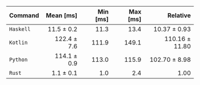 | Command | Mean [ms] | Min [ms] | Max [ms] | Relative |
|:---|---:|---:|---:|---:|
| `Haskell` | 11.5 ± 0.2 | 11.3 | 13.4 | 10.37 ± 0.93 |
| `Kotlin` | 122.4 ± 7.6 | 111.9 | 149.1 | 110.16 ± 11.80 |
| `Python` | 114.1 ± 0.9 | 113.0 | 115.9 | 102.70 ± 8.98 |
| `Rust` | 1.1 ± 0.1 | 1.0 | 2.4 | 1.00 |

